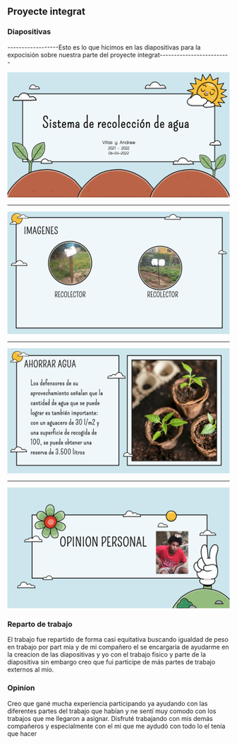 ## Proyecte integrat

### Diapositivas


------------------Esto es lo que hicimos en las diapositivas para la expocisión sobre nuestra parte del proyecte integrat-------------------------

![](https://github.com/Samael696/Proyecte-integrat/blob/main/Captura%20de%20pantalla%20de%202022-05-23%2010-27-07.png?raw=true)

------------------

![](https://github.com/Samael696/Proyecte-integrat/blob/main/Captura%20de%20pantalla%20de%202022-05-23%2010-29-12.png?raw=true)

------------------

![](https://github.com/Samael696/Proyecte-integrat/blob/main/Captura%20de%20pantalla%20de%202022-05-23%2010-29-20.png?raw=true)

------------------

![](https://github.com/Samael696/Proyecte-integrat/blob/main/Captura%20de%20pantalla%20de%202022-05-23%2010-29-51.png?raw=true)


### Reparto de trabajo

El trabajo fue repartido de forma casi equitativa buscando igualdad de peso en trabajo por part mia y de mi compañero
el se encargaria de ayudarme en la creacion de las diapositivas y yo con el trabajo fisico y parte de la diapositiva
sin embargo creo que fui participe de más partes de trabajo externos al mío.

### Opiníon

Creo que gané mucha experiencia participando ya ayudando con las diferentes partes del trabajo que habían y ne sentí muy comodo con los trabajos que me llegaron a asignar.
Disfruté trabajando con mis demás compañeros y especialmente con el mi que me aydudó con todo lo el tenía que hacer














































































